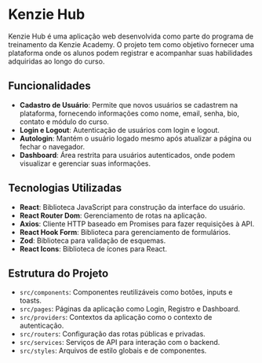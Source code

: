# Kenzie Hub

Kenzie Hub é uma aplicação web desenvolvida como parte do programa de treinamento da Kenzie Academy. O projeto tem como objetivo fornecer uma plataforma onde os alunos podem registrar e acompanhar suas habilidades adquiridas ao longo do curso.

## Funcionalidades

- **Cadastro de Usuário**: Permite que novos usuários se cadastrem na plataforma, fornecendo informações como nome, email, senha, bio, contato e módulo do curso.
- **Login e Logout**: Autenticação de usuários com login e logout.
- **Autologin**: Mantém o usuário logado mesmo após atualizar a página ou fechar o navegador.
- **Dashboard**: Área restrita para usuários autenticados, onde podem visualizar e gerenciar suas informações.

## Tecnologias Utilizadas

- **React**: Biblioteca JavaScript para construção da interface do usuário.
- **React Router Dom**: Gerenciamento de rotas na aplicação.
- **Axios**: Cliente HTTP baseado em Promises para fazer requisições à API.
- **React Hook Form**: Biblioteca para gerenciamento de formulários.
- **Zod**: Biblioteca para validação de esquemas.
- **React Icons**: Biblioteca de ícones para React.

## Estrutura do Projeto

- `src/components`: Componentes reutilizáveis como botões, inputs e toasts.
- `src/pages`: Páginas da aplicação como Login, Registro e Dashboard.
- `src/providers`: Contextos da aplicação como o contexto de autenticação.
- `src/routers`: Configuração das rotas públicas e privadas.
- `src/services`: Serviços de API para interação com o backend.
- `src/styles`: Arquivos de estilo globais e de componentes.
